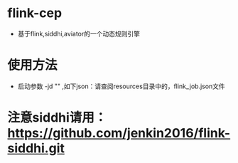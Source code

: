 # flink-cep 
- 基于flink,siddhi,aviator的一个动态规则引擎

# 使用方法
- 启动参数 -jd "" ,如下json：请查阅resources目录中的，flink_job.json文件

# 注意siddhi请用：https://github.com/jenkin2016/flink-siddhi.git

